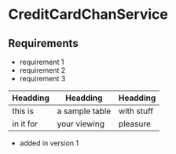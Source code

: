 # CreditCardChanService

## Requirements
- requirement 1
- requirement 2 
- requirement 3

| Headding | Headding | Headding |
| -------- | -------- | -------- |
| this is  | a sample table  | with stuff |
| in it for | your viewing | pleasure |

- added in version 1
